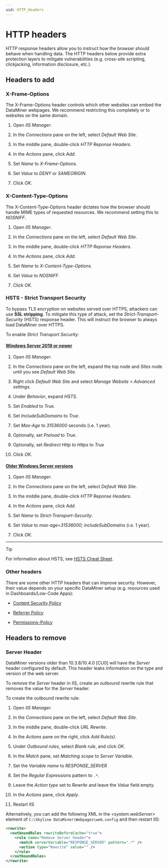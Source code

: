 ```yaml
---
uid: HTTP_Headers
---
```


# HTTP headers

HTTP response headers allow you to instruct how the browser should behave when handling data. The HTTP headers below provide extra protection layers to mitigate vulnerabilities (e.g. cross-site scripting, clickjacking, information disclosure, etc.).

## Headers to add

### X-Frame-Options

The X-Frame-Options header controls which other websites can embed the DataMiner webpages. We recommend restricting this completely or to websites on the same domain.

1. Open *IIS Manager*.

1. In the *Connections* pane on the left, select *Default Web Site*.

1. In the middle pane, double-click *HTTP Reponse Headers*.

1. In the *Actions* pane, click *Add*.

1. Set *Name* to *X-Frame-Options*.

1. Set *Value* to *DENY* or *SAMEORIGIN*.

1. Click *OK*.

### X-Content-Type-Options

The X-Content-Type-Options header dictates how the browser should handle MIME types of requested resources. We recommend setting this to *NOSNIFF*.

1. Open *IIS Manager*.

1. In the *Connections* pane on the left, select *Default Web Site*.

1. In the middle pane, double-click *HTTP Reponse Headers*.

1. In the *Actions* pane, click *Add*.

1. Set *Name* to *X-Content-Type-Options*.

1. Set *Value* to *NOSNIFF*.

1. Click *OK*.

### HSTS - Strict Transport Security

To bypass TLS encryption on websites served over HTTPS, attackers can use **SSL stripping**. To mitigate this type of attack, set the *Strict-Transport-Security* (HSTS) response header. This will instruct the browser to always load DataMiner over HTTPS.

To enable *Strict Transport Security*:

#### [Windows Server 2019 or newer](#tab/hsts-1)

1. Open *IIS Manager*.

1. In the *Connections* pane on the left, expand the top node and *Sites* node until you see *Default Web Site*.

1. Right click *Default Web Site* and select *Manage Website* > *Advanced settings*.

1. Under *Behavior*, expand *HSTS*.

1. Set *Enabled* to *True*.

1. Set *IncludeSubDomains* to *True*.

1. Set *Max-Age* to *31536000* seconds (i.e. 1 year).

1. Optionally, set *Preload* to *True*.

1. Optionally, set *Redirect Http to Https* to *True*

1. Click *OK*.

#### [Older Windows Server versions](#tab/hsts-2)

1. Open *IIS Manager*.

1. In the *Connections* pane on the left, select *Default Web Site*.

1. In the middle pane, double-click *HTTP Reponse Headers*.

1. In the *Actions* pane, click *Add*.

1. Set *Name* to *Strict-Transport-Security*.

1. Set *Value* to *max-age=31536000; includeSubDomains* (i.e. 1 year).

1. Click *OK*.

***

> [!TIP]
> For information about HSTS, see [HSTS Cheat Sheet](https://cheatsheetseries.owasp.org/cheatsheets/HTTP_Strict_Transport_Security_Cheat_Sheet.html).

### Other headers

There are some other HTTP headers that can improve security. However, their value depends on your specific DataMiner setup (e.g. resources used in Dashboards/Low-Code Apps):

- [Content Security Policy](https://developer.mozilla.org/en-US/docs/Web/HTTP/CSP)

- [Referrer Policy](https://developer.mozilla.org/en-US/docs/Web/HTTP/Headers/Referrer-Policy)

- [Permissions-Policy](https://developer.mozilla.org/en-US/docs/Web/HTTP/Headers/Permissions-Policy)

## Headers to remove

### Server Header

DataMiner versions older than 10.3.8/10.4.0 [CU0] <!-- RN36624 --> will have the *Server* header configured by default. This header leaks information on the type and version of the web server.

To remove the *Server* header in IIS, create an outbound rewrite rule that removes the value for the *Server* header.

To create the outbound rewrite rule:

1. Open *IIS Manager*.

1. In the *Connections* pane on the left, select *Default Web Site*.

1. In the middle pane, double-click *URL Rewrite*.

1. In the *Actions* pane on the right, click *Add Rule(s)*.

1. Under *Outbound rules*, select *Blank rule*, and click *OK*.

1. In the *Match* pane, set *Matching scope* to *Server Variable*.

1. Set the *Variable name* to *RESPONSE_SERVER*

1. Set the *Regular Expressions* pattern to `.*`.

1. Leave the *Action type* set to *Rewrite* and leave the *Value* field empty.

1. In the *Actions* pane, click *Apply*.

1. Restart IIS

Alternatively, you can add the following XML in the *\<system.webServer>* element of `C:\Skyline DataMiner\Webpages\web.config` and then restart IIS:

```xml
<rewrite>
  <outboundRules rewriteBeforeCache="true">
    <rule name="Remove Server header">
      <match serverVariable="RESPONSE_SERVER" pattern=".*" />
      <action type="Rewrite" value="" />
    </rule>
  </outboundRules>
</rewrite>
```
